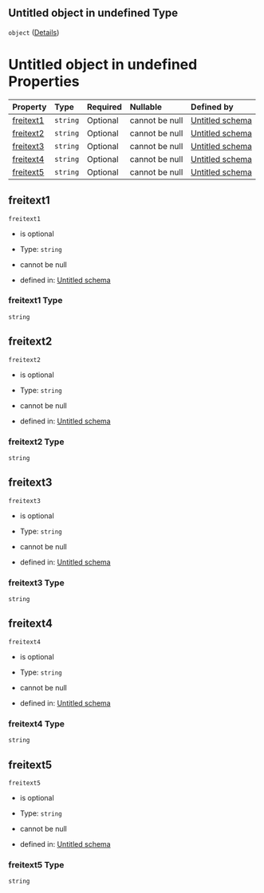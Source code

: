## Untitled object in undefined Type

`object` ([Details](freitext.md))

# Untitled object in undefined Properties

| Property                | Type     | Required | Nullable       | Defined by                                                                                                                                                                       |
| :---------------------- | :------- | :------- | :------------- | :------------------------------------------------------------------------------------------------------------------------------------------------------------------------------- |
| [freitext1](#freitext1) | `string` | Optional | cannot be null | [Untitled schema](freitext-properties-freitext1.md "https://raw.githubusercontent.com/conuti-gmbh/bo4e-schema/master/schemas/v1/com/Freitext.schema.json#/properties/freitext1") |
| [freitext2](#freitext2) | `string` | Optional | cannot be null | [Untitled schema](freitext-properties-freitext2.md "https://raw.githubusercontent.com/conuti-gmbh/bo4e-schema/master/schemas/v1/com/Freitext.schema.json#/properties/freitext2") |
| [freitext3](#freitext3) | `string` | Optional | cannot be null | [Untitled schema](freitext-properties-freitext3.md "https://raw.githubusercontent.com/conuti-gmbh/bo4e-schema/master/schemas/v1/com/Freitext.schema.json#/properties/freitext3") |
| [freitext4](#freitext4) | `string` | Optional | cannot be null | [Untitled schema](freitext-properties-freitext4.md "https://raw.githubusercontent.com/conuti-gmbh/bo4e-schema/master/schemas/v1/com/Freitext.schema.json#/properties/freitext4") |
| [freitext5](#freitext5) | `string` | Optional | cannot be null | [Untitled schema](freitext-properties-freitext5.md "https://raw.githubusercontent.com/conuti-gmbh/bo4e-schema/master/schemas/v1/com/Freitext.schema.json#/properties/freitext5") |

## freitext1



`freitext1`

*   is optional

*   Type: `string`

*   cannot be null

*   defined in: [Untitled schema](freitext-properties-freitext1.md "https://raw.githubusercontent.com/conuti-gmbh/bo4e-schema/master/schemas/v1/com/Freitext.schema.json#/properties/freitext1")

### freitext1 Type

`string`

## freitext2



`freitext2`

*   is optional

*   Type: `string`

*   cannot be null

*   defined in: [Untitled schema](freitext-properties-freitext2.md "https://raw.githubusercontent.com/conuti-gmbh/bo4e-schema/master/schemas/v1/com/Freitext.schema.json#/properties/freitext2")

### freitext2 Type

`string`

## freitext3



`freitext3`

*   is optional

*   Type: `string`

*   cannot be null

*   defined in: [Untitled schema](freitext-properties-freitext3.md "https://raw.githubusercontent.com/conuti-gmbh/bo4e-schema/master/schemas/v1/com/Freitext.schema.json#/properties/freitext3")

### freitext3 Type

`string`

## freitext4



`freitext4`

*   is optional

*   Type: `string`

*   cannot be null

*   defined in: [Untitled schema](freitext-properties-freitext4.md "https://raw.githubusercontent.com/conuti-gmbh/bo4e-schema/master/schemas/v1/com/Freitext.schema.json#/properties/freitext4")

### freitext4 Type

`string`

## freitext5



`freitext5`

*   is optional

*   Type: `string`

*   cannot be null

*   defined in: [Untitled schema](freitext-properties-freitext5.md "https://raw.githubusercontent.com/conuti-gmbh/bo4e-schema/master/schemas/v1/com/Freitext.schema.json#/properties/freitext5")

### freitext5 Type

`string`

